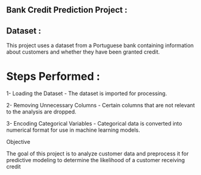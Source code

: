 ## Bank Credit Prediction Project :

 ## Dataset :

This project uses a dataset from a Portuguese bank containing information about customers and whether they have been granted credit.

 # Steps Performed :

1- Loading the Dataset  - The dataset is imported for processing.

2- Removing Unnecessary Columns - Certain columns that are not relevant to the analysis are dropped.

3- Encoding Categorical Variables - Categorical data is converted into numerical format for use in machine learning models.

 Objective

The goal of this project is to analyze customer data and preprocess it for predictive modeling to determine the likelihood of a customer receiving credit
